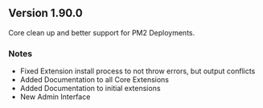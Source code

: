 ## Version 1.90.0

Core clean up and better support for PM2 Deployments. 

### Notes

* Fixed Extension install process to not throw errors, but output conflicts
* Added Documentation to all Core Extensions
* Added Documentation to initial extensions
* New Admin Interface

